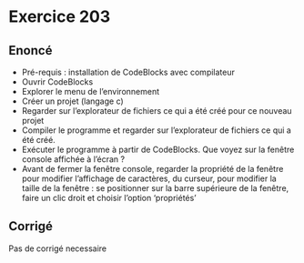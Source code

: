 # Exercice 203

## Enoncé

- Pré-requis : installation de CodeBlocks avec compilateur
- Ouvrir CodeBlocks
- Explorer le menu de l’environnement
- Créer un projet (langage c)
- Regarder sur l’explorateur de fichiers ce qui a été créé pour ce nouveau projet
- Compiler le programme et regarder sur l’explorateur de fichiers ce qui a été créé.
- Exécuter le programme à partir de CodeBlocks. Que voyez sur la fenêtre console affichée à l’écran ?
- Avant de fermer la fenêtre console, regarder la propriété de la fenêtre pour modifier l’affichage de caractères, du curseur, pour modifier la taille de la fenêtre : se positionner sur la barre supérieure de la fenêtre, faire un clic droit et choisir l’option ‘propriétés’

## Corrigé

Pas de corrigé necessaire